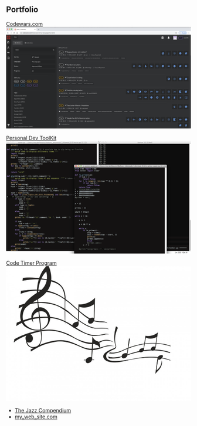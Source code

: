 ## Portfolio

[Codewars.com](/codewars_page.md)
<img src="images/codewars kata.png?raw=true"/>

[Personal Dev ToolKit](/toolkit_page.md)
<img src="images/dev_toolz.png?raw=true"/>

[Code Timer Program](/C_translations.md)
<img src="images/jazz notes.jpg?raw=true"/>

- [The Jazz Compendium](/C_translations)
- [my_web_site.com](http://example.com/)
